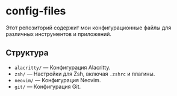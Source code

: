 # config-files

Этот репозиторий содержит мои конфигурационные файлы для различных инструментов и приложений.

## Структура
- `alacritty/` — Конфигурация Alacritty.
- `zsh/` — Настройки для Zsh, включая `.zshrc` и плагины.
- `neovim/` — Конфигурация Neovim.
- `git/` — Конфигурация Git.
